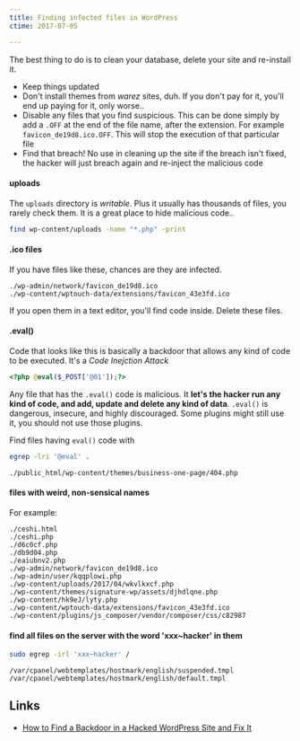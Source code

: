 ```yaml
---
title: Finding infected files in WordPress
ctime: 2017-07-05

---
```


The best thing to do is to clean your database, delete your site and re-install it.

- Keep things updated
- Don't install themes from _warez_ sites, duh. If you don't pay for it, you'll end up paying for it, only worse..
- Disable any files that you find suspicious. This can be done simply by add a `.OFF` at the end of the file name, after the extension. For example `favicon_de19d8.ico.OFF`. This will stop the execution of that particular file
- Find that breach! No use in cleaning up the site if the breach isn't fixed, the hacker will just breach again and re-inject the malicious code

#### uploads
The `uploads` directory is *writable*. Plus it usually has thousands of files, you rarely check them. It is a great place to hide malicious code..

```bash
find wp-content/uploads -name "*.php" -print
```

#### .ico files

If you have files like these, chances are they are infected. 

```
./wp-admin/network/favicon_de19d8.ico
./wp-content/wptouch-data/extensions/favicon_43e3fd.ico
```

If you open them in a text editor, you'll find code inside. Delete these files.

#### .eval()

Code that looks like this is basically a backdoor that allows any kind of code to be executed. It's a _Code Inejction Attack_

```php
<?php @eval($_POST['@01']);?>
```
Any file that has the `.eval()` code is malicious. It **let's the hacker run any kind of code, and add, update and delete any kind of data**. `.eval()` is dangerous, insecure, and highly discouraged. Some plugins might still use it, you should not use those plugins.

Find files having `eval()` code with

```bash
egrep -lri '@eval' .
```

```
./public_html/wp-content/themes/business-one-page/404.php
```

#### files with weird, non-sensical names

For example:

```
./ceshi.html
./ceshi.php
./d6c0cf.php
./db9d04.php
./eaiubnv2.php
./wp-admin/network/favicon_de19d8.ico
./wp-admin/user/kqqplowi.php
./wp-content/uploads/2017/04/wkvlkxcf.php
./wp-content/themes/signature-wp/assets/djhdlqne.php
./wp-content/hk9eJ/lyty.php
./wp-content/wptouch-data/extensions/favicon_43e3fd.ico
./wp-content/plugins/js_composer/vendor/composer/css/c82987
```


#### find all files on the server with the word 'xxx~hacker' in them

```bash
sudo egrep -irl 'xxx~hacker' /
```

```
/var/cpanel/webtemplates/hostmark/english/suspended.tmpl
/var/cpanel/webtemplates/hostmark/english/default.tmpl
```
Links
---
- [How to Find a Backdoor in a Hacked WordPress Site and Fix It](http://www.wpbeginner.com/wp-tutorials/how-to-find-a-backdoor-in-a-hacked-wordpress-site-and-fix-it/)